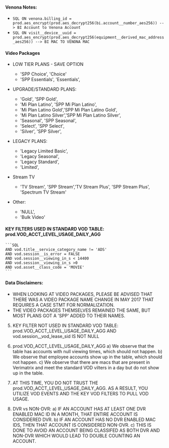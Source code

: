 #### Venona Notes:
* ```SQL ON venona.billing_id = prod.aes_encrypt(prod.aes_decrypt256(bi.account__number_aes256)) --> BI Account to Venona Account```
* ```SQL ON visit__device__uuid = prod.aes_encrypt(prod.aes_decrypt256(equipment__derived_mac_address_aes256)) --> BI MAC TO VENONA MAC ```

#### Video Packages
* LOW TIER PLANS - SAVE OPTION
    * 'SPP Choice', 'Choice'
    * 'SPP Essentials', 'Essentials',


* UPGRADE/STANDARD PLANS:
    * 'Gold', 'SPP Gold',
    * 'Mi Plan Latino', 'SPP Mi Plan Latino',
    * 'Mi Plan Latino Gold','SPP Mi Plan Latino Gold',
    * 'Mi Plan Latino Silver','SPP Mi Plan Latino Silver',
    * 'Seasonal', 'SPP Seasonal',
    * 'Select', 'SPP Select',
    * 'Silver', 'SPP Silver',


* LEGACY PLANS:
  * 'Legacy Limited Basic',
  * 'Legacy Seasonal',
  * 'Legacy Standard',
  * 'Limited',


* Stream TV
  * 'TV Stream', 'SPP Stream','TV Stream Plus', 'SPP Stream Plus', 'Spectrum TV Stream'


* Other:
  * 'NULL',
  * 'Bulk Video'

#### KEY FILTERS USED IN STANDARD VOD TABLE: prod.VOD_ACCT_LEVEL_USAGE_DAILY_AGG
    ```SQL
    AND vod.title__service_category_name != 'ADS'
    AND vod.session__is_error = FALSE
    AND vod.session__viewing_in_s < 14400
    AND vod.session__viewing_in_s >0
    AND vod.asset__class_code = 'MOVIE'
    ```

#### Data Disclaimers:
* WHEN LOOKING AT VIDEO PACKAGES, PLEASE BE ADVISED THAT THERE WAS A VIDEO PACKAGE NAME CHANGE IN MAY 2017 THAT REQUIRES A CASE STMT FOR NORMALIZATION.
* THE VIDEO PACKAGES THEMSELVES REMAINED THE SAME, BUT MOST PLANS GOT A 'SPP' ADDED TO THEIR NAMES.

5) KEY FILTER NOT USED IN STANDARD VOD TABLE: prod.VOD_ACCT_LEVEL_USAGE_DAILY_AGG
    AND vod.session__vod_lease_sid IS NOT NULL


5) prod.VOD_ACCT_LEVEL_USAGE_DAILY_AGG
  a) We observe that the table has accounts with null viewing times, which should not happen.
  b) We observe that employee accounts show up in the table, which should not happen.
  c) We observe that there are macs that are present in Verimatrix and meet the standard VOD vilters in a day but do not show up in the table.

6) AT THIS TIME, YOU DO NOT TRUST THE prod.VOD_ACCT_LEVEL_USAGE_DAILY_AGG. AS A RESULT, YOU UTILIZE VOD EVENTS AND THE KEY VOD FILTERS TO PULL VOD USAGE.

6) DVR vs NON-DVR:
  a) IF AN ACCOUNT HAS AT LEAST ONE DVR ENABLED MAC ID IN A MONTH, THAT ENTIRE ACCOUNT IS CONSIDERED DVR.
  b) IF AN ACCOUNT HAS NO DVR ENABLED MAC IDS, THEN THAT ACCOUNT IS CONSIDERED NON-DVR.
  c) THIS IS DONE TO AVOID AN ACCOUNT BEING CLASSIFED AS BOTH DVR AND NON-DVR WHICH WOULD LEAD TO DOUBLE COUNTING AN ACCOUNT.
